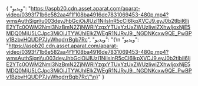 {
  "ویدیو": "https://aspb20.cdn.asset.aparat.com/aparat-video/0393f71b6e582aa4f1f108ba4916de7831069453-480p.mp4?wmsAuthSign\u003deyJhbGciOiJIUzI1NiIsInR5cCI6IkpXVCJ9.eyJ0b2tlbiI6IjE2YTc0OWM2NmI3NzBmN2ZjNWRlYzgxYTUxYzUxZWUzIiwiZXhwIjoxNjE5MDQ0MjU5LCJpc3MiOiJTYWJhIElkZWEgR1NJRyJ9._NGDNKcxw9QE_PwBPv1BzbvHQUDP7JyWhqdrrBgb7Rc",
  "ویدیو": "{\n  \"ویدیو\": \"https://aspb20.cdn.asset.aparat.com/aparat-video/0393f71b6e582aa4f1f108ba4916de7831069453-480p.mp4?wmsAuthSign\\u003deyJhbGciOiJIUzI1NiIsInR5cCI6IkpXVCJ9.eyJ0b2tlbiI6IjE2YTc0OWM2NmI3NzBmN2ZjNWRlYzgxYTUxYzUxZWUzIiwiZXhwIjoxNjE5MDQ0MjU5LCJpc3MiOiJTYWJhIElkZWEgR1NJRyJ9._NGDNKcxw9QE_PwBPv1BzbvHQUDP7JyWhqdrrBgb7Rc\"\n}"
}
